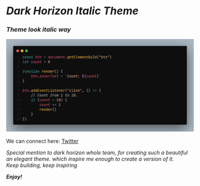 # _Dark Horizon Italic Theme_

### _Theme look italic way_

![Theme Look](/images/codesnap.png)

We can connect here: [Twitter](https://x.com/rubelverse)

_Special mention to dark horizon whole team, for creating such a beautiful an elegant theme. which inspire me enough to create a version of it._    
_Keep building, keep inspiring_

_**Enjoy!**_
